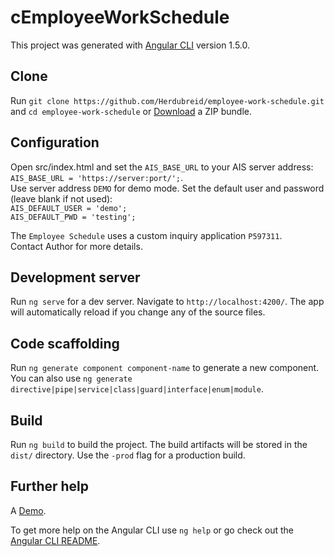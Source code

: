 # cEmployeeWorkSchedule

This project was generated with [Angular CLI](https://github.com/angular/angular-cli) version 1.5.0.

## Clone

Run `git clone https://github.com/Herdubreid/employee-work-schedule.git` and `cd employee-work-schedule` or [Download](https://github.com/Herdubreid/employee-work-schedule/archive/master.zip) a ZIP bundle.

## Configuration

Open src/index.html and set the `AIS_BASE_URL` to your AIS server address:  
`AIS_BASE_URL = 'https://server:port/';`.  
Use server address `DEMO` for demo mode. 
Set the default user and password (leave blank if not used):  
`AIS_DEFAULT_USER = 'demo';`  
`AIS_DEFAULT_PWD = 'testing';` 

The `Employee Schedule` uses a custom inquiry application `P597311`.  
Contact Author for more details.

## Development server

Run `ng serve` for a dev server. Navigate to `http://localhost:4200/`. The app will automatically reload if you change any of the source files.

## Code scaffolding

Run `ng generate component component-name` to generate a new component. You can also use `ng generate directive|pipe|service|class|guard|interface|enum|module`.

## Build

Run `ng build` to build the project. The build artifacts will be stored in the `dist/` directory. Use the `-prod` flag for a production build.

## Further help

A [Demo](https://herdubreid.github.io/employee-work-schedule/docs/).

To get more help on the Angular CLI use `ng help` or go check out the [Angular CLI README](https://github.com/angular/angular-cli/blob/master/README.md).
